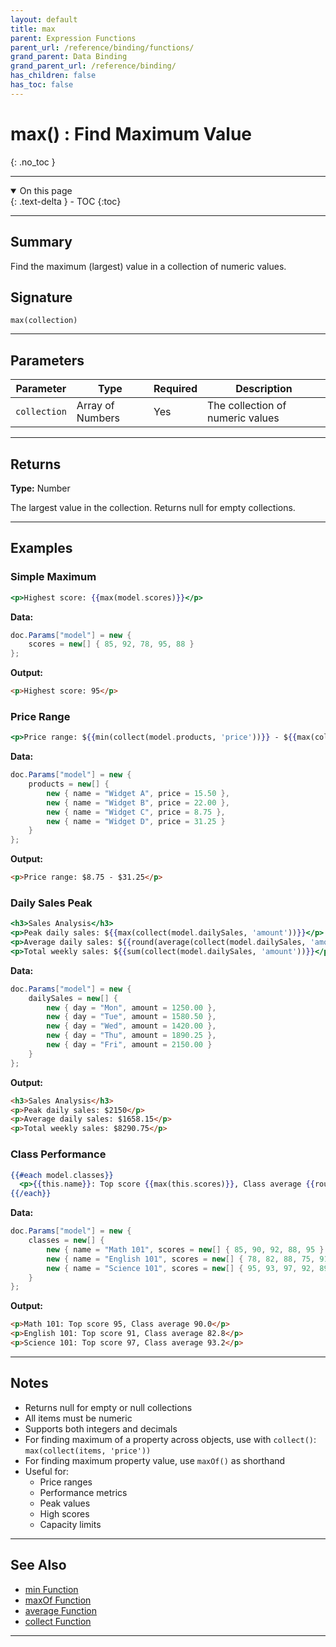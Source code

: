 ```yaml
---
layout: default
title: max
parent: Expression Functions
parent_url: /reference/binding/functions/
grand_parent: Data Binding
grand_parent_url: /reference/binding/
has_children: false
has_toc: false
---
```


# max() : Find Maximum Value
{: .no_toc }

---

<details open class='top-toc' markdown="block">
  <summary>
    On this page
  </summary>
  {: .text-delta }
- TOC
{:toc}
</details>

---

## Summary

Find the maximum (largest) value in a collection of numeric values.

## Signature

```
max(collection)
```

---

## Parameters

| Parameter | Type | Required | Description |
|-----------|------|----------|-------------|
| `collection` | Array of Numbers | Yes | The collection of numeric values |

---

## Returns

**Type:** Number

The largest value in the collection. Returns null for empty collections.

---

## Examples

### Simple Maximum

```handlebars
<p>Highest score: {{max(model.scores)}}</p>
```

**Data:**
```csharp
doc.Params["model"] = new {
    scores = new[] { 85, 92, 78, 95, 88 }
};
```

**Output:**
```html
<p>Highest score: 95</p>
```

### Price Range

```handlebars
<p>Price range: ${{min(collect(model.products, 'price'))}} - ${{max(collect(model.products, 'price'))}}</p>
```

**Data:**
```csharp
doc.Params["model"] = new {
    products = new[] {
        new { name = "Widget A", price = 15.50 },
        new { name = "Widget B", price = 22.00 },
        new { name = "Widget C", price = 8.75 },
        new { name = "Widget D", price = 31.25 }
    }
};
```

**Output:**
```html
<p>Price range: $8.75 - $31.25</p>
```

### Daily Sales Peak

```handlebars
<h3>Sales Analysis</h3>
<p>Peak daily sales: ${{max(collect(model.dailySales, 'amount'))}}</p>
<p>Average daily sales: ${{round(average(collect(model.dailySales, 'amount')), 2)}}</p>
<p>Total weekly sales: ${{sum(collect(model.dailySales, 'amount'))}}</p>
```

**Data:**
```csharp
doc.Params["model"] = new {
    dailySales = new[] {
        new { day = "Mon", amount = 1250.00 },
        new { day = "Tue", amount = 1580.50 },
        new { day = "Wed", amount = 1420.00 },
        new { day = "Thu", amount = 1890.25 },
        new { day = "Fri", amount = 2150.00 }
    }
};
```

**Output:**
```html
<h3>Sales Analysis</h3>
<p>Peak daily sales: $2150</p>
<p>Average daily sales: $1658.15</p>
<p>Total weekly sales: $8290.75</p>
```

### Class Performance

```handlebars
{{#each model.classes}}
  <p>{{this.name}}: Top score {{max(this.scores)}}, Class average {{round(average(this.scores), 1)}}</p>
{{/each}}
```

**Data:**
```csharp
doc.Params["model"] = new {
    classes = new[] {
        new { name = "Math 101", scores = new[] { 85, 90, 92, 88, 95 } },
        new { name = "English 101", scores = new[] { 78, 82, 88, 75, 91 } },
        new { name = "Science 101", scores = new[] { 95, 93, 97, 92, 89 } }
    }
};
```

**Output:**
```html
<p>Math 101: Top score 95, Class average 90.0</p>
<p>English 101: Top score 91, Class average 82.8</p>
<p>Science 101: Top score 97, Class average 93.2</p>
```

---

## Notes

- Returns null for empty or null collections
- All items must be numeric
- Supports both integers and decimals
- For finding maximum of a property across objects, use with `collect()`: `max(collect(items, 'price'))`
- For finding maximum property value, use `maxOf()` as shorthand
- Useful for:
  - Price ranges
  - Performance metrics
  - Peak values
  - High scores
  - Capacity limits

---

## See Also

- [min Function](./min.md)
- [maxOf Function](./maxOf.md)
- [average Function](./average.md)
- [collect Function](./collect.md)

---
